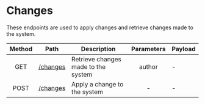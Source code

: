 # Changes
These endpoints are used to apply changes and retrieve changes made to the system.

| Method | Path | Description | Parameters | Payload |
| :--: | -- | -- | :--: | -- |
| GET | [/changes](get.md) | Retrieve changes made to the system | author | - |
| POST | [/changes](post.md) | Apply a change to the system | - | - |